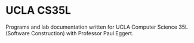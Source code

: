# UCLA CS35L

Programs and lab documentation written for UCLA Computer Science 35L (Software Construction) with Professor Paul Eggert.
